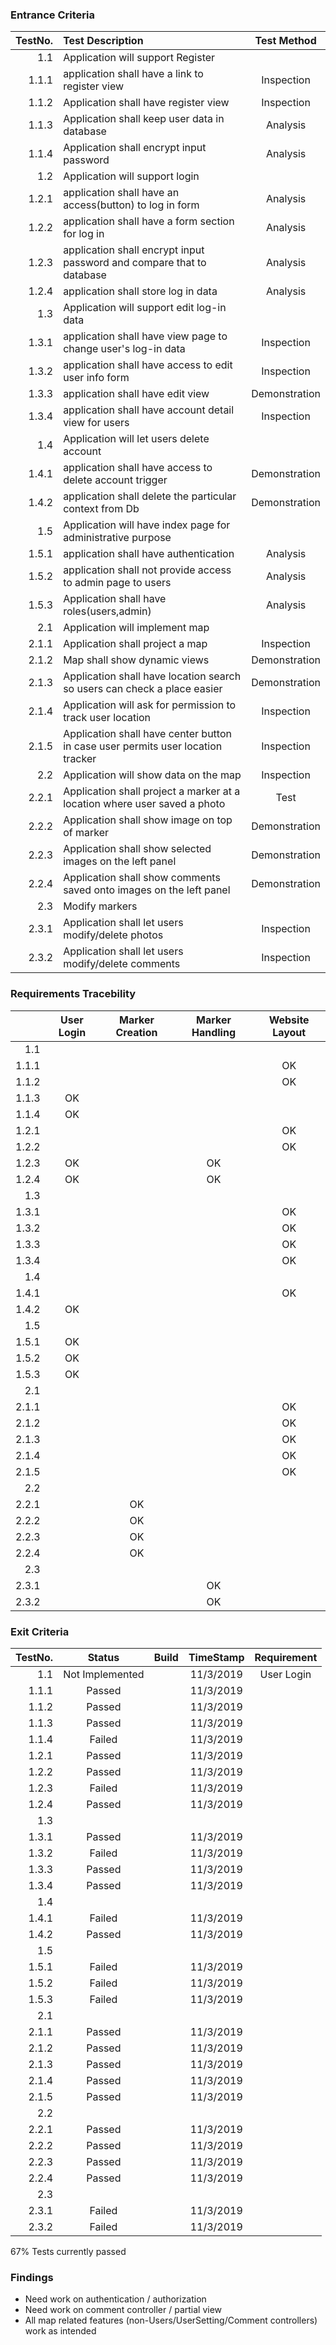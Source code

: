 
### Entrance Criteria

| TestNo.      | Test Description | Test Method |
| -----------: | :--------------- | :---------: |
| 1.1 | Application will support Register |  |
| 1.1.1 | application shall have a link to register view | Inspection |
| 1.1.2 | Application shall have register view | Inspection |
| 1.1.3 | Application shall keep user data in database | Analysis |
| 1.1.4 | Application shall encrypt input password | Analysis |
| 1.2 | Application will support login |  |
| 1.2.1 | application shall have an access(button) to log in form | Analysis |
| 1.2.2 | application shall have a form section for log in | Analysis |
| 1.2.3 | application shall encrypt input password and compare that to database | Analysis |
| 1.2.4 | application shall store log in data | Analysis |
| 1.3 | Application will support edit log-in data |  |
| 1.3.1 | application shall have view page to change user's log-in data | Inspection |
| 1.3.2 | application shall have access to edit user info form | Inspection |
| 1.3.3 | application shall have edit view | Demonstration |
| 1.3.4 | application shall have account detail view for users | Inspection |
| 1.4 | Application will let users delete account |  |
| 1.4.1 | application shall have access to delete account trigger | Demonstration |
| 1.4.2 | application shall delete the particular context from Db | Demonstration |
| 1.5 | Application will have index page for administrative purpose |  |
| 1.5.1 | application shall have authentication | Analysis |
| 1.5.2 | application shall not provide access to admin page to users | Analysis |
| 1.5.3 | Application shall have roles(users,admin) | Analysis |
| 2.1 | Application will implement map |  |
| 2.1.1 | Application shall project a map | Inspection |
| 2.1.2 | Map shall show dynamic views | Demonstration |
| 2.1.3 | Application shall have location search so users can check a place easier | Demonstration |
| 2.1.4 | Application will ask for permission to track user location | Inspection |
| 2.1.5 | Application shall have center button in case user permits user location tracker | Inspection |
| 2.2 | Application will show data on the map | Inspection |
| 2.2.1 | Application shall project a marker at a location where user saved a photo | Test |
| 2.2.2 | Application shall show image on top of marker | Demonstration |
| 2.2.3 | Application shall show selected images on the left panel | Demonstration |
| 2.2.4 | Application shall show comments saved onto images on the left panel | Demonstration |
| 2.3 | Modify markers |  |
| 2.3.1 | Application shall let users modify/delete photos | Inspection |
| 2.3.2 | Application shall let users modify/delete comments | Inspection |

### Requirements Tracebility

|       | User Login | Marker Creation | Marker Handling | Website Layout |
| ----: | :--------: | :--------------: | :--------------: | :------------: |
| 1.1 | | | | |
| 1.1.1 | | | | OK |
| 1.1.2 | | | | OK |
| 1.1.3 | OK | | | |
| 1.1.4 | OK | | | |
| 1.2.1 | | | | OK |
| 1.2.2 | | | | OK |
| 1.2.3 | OK | | OK | |
| 1.2.4 | OK | | OK | |
| 1.3 | | | | |
| 1.3.1 | | | | OK |
| 1.3.2 | | | | OK |
| 1.3.3 | | | | OK |
| 1.3.4 | | | | OK |
| 1.4 | | | | |
| 1.4.1 | | | | OK |
| 1.4.2 | OK | | | |
| 1.5 | | | | |
| 1.5.1 | OK | | | |
| 1.5.2 | OK | | | |
| 1.5.3 | OK | | | |
| 2.1 | | | | |
| 2.1.1 | | | | OK |
| 2.1.2 | | | | OK |
| 2.1.3 | | | | OK |
| 2.1.4 | | | | OK |
| 2.1.5 | | | | OK |
| 2.2 | | | | | 
| 2.2.1 | | OK | | |
| 2.2.2 | | OK | | |
| 2.2.3 | | OK | | |
| 2.2.4 | | OK | | |
| 2.3 | | | | |
| 2.3.1 | | | OK | |
| 2.3.2 | | | OK | |

### Exit Criteria

| TestNo. | Status | Build | TimeStamp | Requirement |
| ----: | :--------: | :--------------: | :--------------: | :------------: |
| 1.1 | Not Implemented | | 11/3/2019 | User Login |
| 1.1.1 | Passed | | 11/3/2019 | |
| 1.1.2 | Passed | | 11/3/2019 | |
| 1.1.3 | Passed | | 11/3/2019 | |
| 1.1.4 | Failed | | 11/3/2019 | |
| 1.2.1 | Passed | | 11/3/2019 | |
| 1.2.2 | Passed | | 11/3/2019 | |
| 1.2.3 | Failed | | 11/3/2019 | |
| 1.2.4 | Passed | | 11/3/2019 | |
| 1.3 | | | | |
| 1.3.1 | Passed | | 11/3/2019 | |
| 1.3.2 | Failed | | 11/3/2019 | |
| 1.3.3 | Passed | | 11/3/2019 | |
| 1.3.4 | Passed | | 11/3/2019 | |
| 1.4 | | | | |
| 1.4.1 | Failed | | 11/3/2019 | |
| 1.4.2 | Passed | | 11/3/2019 | |
| 1.5 | | | | |
| 1.5.1 | Failed | | 11/3/2019 | |
| 1.5.2 | Failed | | 11/3/2019 | |
| 1.5.3 | Failed | | 11/3/2019 | |
| 2.1 | | | | |
| 2.1.1 | Passed | | 11/3/2019 | |
| 2.1.2 | Passed | | 11/3/2019 | |
| 2.1.3 | Passed | | 11/3/2019 | |
| 2.1.4 | Passed | | 11/3/2019 | |
| 2.1.5 | Passed | | 11/3/2019 | |
| 2.2 | | | | | 
| 2.2.1 | Passed | | 11/3/2019 | |
| 2.2.2 | Passed | | 11/3/2019 | |
| 2.2.3 | Passed | | 11/3/2019 | |
| 2.2.4 | Passed | | 11/3/2019 | |
| 2.3 | | | | |
| 2.3.1 | Failed | | 11/3/2019 | |
| 2.3.2 | Failed | | 11/3/2019 | |

67% Tests currently passed

### Findings
 - Need work on authentication / authorization
 - Need work on comment controller / partial view
 - All map related features (non-Users/UserSetting/Comment controllers) work as intended
